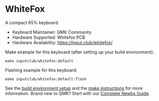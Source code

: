 # WhiteFox

A compact 65% keyboard.

* Keyboard Maintainer: QMK Community
* Hardware Supported: Whitefox PCB
* Hardware Availability: https://input.club/whitefox/

Make example for this keyboard (after setting up your build environment):

    make inputclub/whitefox:default

Flashing example for this keyboard:

    make inputclub/whitefox:default:flash

See the [build environment setup](https://docs.qmk.fm/#/getting_started_build_tools) and the [make instructions](https://docs.qmk.fm/#/getting_started_make_guide) for more information. Brand new to QMK? Start with our [Complete Newbs Guide](https://docs.qmk.fm/#/newbs).
